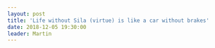 ```yaml
---
layout: post
title: 'Life without Sila (virtue) is like a car without brakes'
date: 2018-12-05 19:30:00
leader: Martin 
---
```

